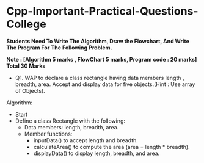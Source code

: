# Cpp-Important-Practical-Questions-College

**Students Need To Write The Algorithm, Draw the Flowchart, And Write The Program For The Following Problem.**

**Note : [Algorithm 5 marks , FlowChart 5 marks, Program code : 20 marks] Total 30 Marks**

- Q1. WAP to declare a class rectangle having data members length , breadth, area. Accept and
display data for five objects.(Hint : Use array of Objects).

Algorithm: 

- Start
- Define a class Rectangle with the following:
  - Data members: length, breadth, area.
  - Member functions:
    - inputData() to accept length and breadth.
    - calculateArea() to compute the area (area = length * breadth).
    - displayData() to display length, breadth, and area.

